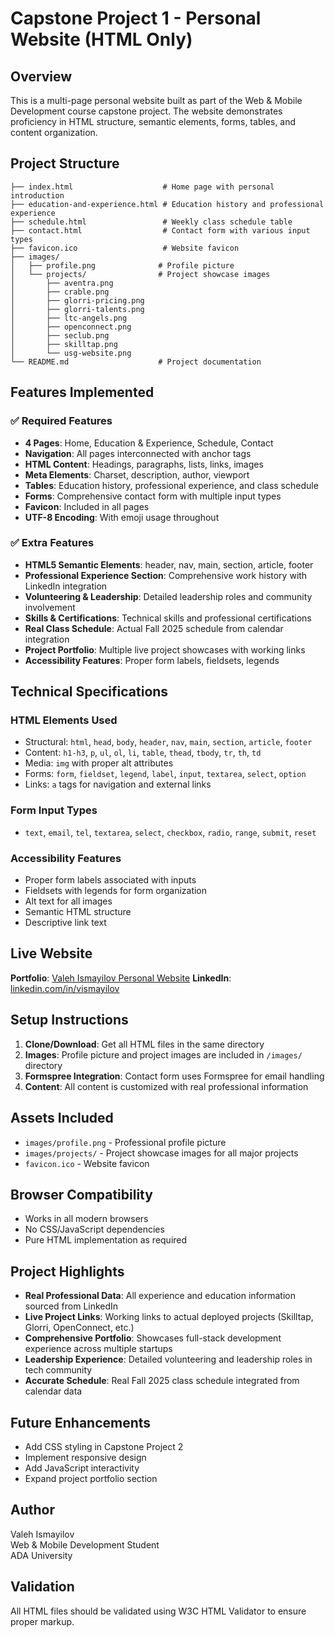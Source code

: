 # Capstone Project 1 - Personal Website (HTML Only)

## Overview

This is a multi-page personal website built as part of the Web & Mobile Development course capstone project. The website demonstrates proficiency in HTML structure, semantic elements, forms, tables, and content organization.

## Project Structure

```
├── index.html                    # Home page with personal introduction
├── education-and-experience.html # Education history and professional experience
├── schedule.html                 # Weekly class schedule table
├── contact.html                  # Contact form with various input types
├── favicon.ico                   # Website favicon
├── images/
│   ├── profile.png              # Profile picture
│   └── projects/                # Project showcase images
│       ├── aventra.png
│       ├── crable.png
│       ├── glorri-pricing.png
│       ├── glorri-talents.png
│       ├── ltc-angels.png
│       ├── openconnect.png
│       ├── seclub.png
│       ├── skilltap.png
│       └── usg-website.png
└── README.md                    # Project documentation
```

## Features Implemented

### ✅ Required Features

- **4 Pages**: Home, Education & Experience, Schedule, Contact
- **Navigation**: All pages interconnected with anchor tags
- **HTML Content**: Headings, paragraphs, lists, links, images
- **Meta Elements**: Charset, description, author, viewport
- **Tables**: Education history, professional experience, and class schedule
- **Forms**: Comprehensive contact form with multiple input types
- **Favicon**: Included in all pages
- **UTF-8 Encoding**: With emoji usage throughout

### ✅ Extra Features

- **HTML5 Semantic Elements**: header, nav, main, section, article, footer
- **Professional Experience Section**: Comprehensive work history with LinkedIn integration
- **Volunteering & Leadership**: Detailed leadership roles and community involvement
- **Skills & Certifications**: Technical skills and professional certifications
- **Real Class Schedule**: Actual Fall 2025 schedule from calendar integration
- **Project Portfolio**: Multiple live project showcases with working links
- **Accessibility Features**: Proper form labels, fieldsets, legends

## Technical Specifications

### HTML Elements Used

- Structural: `html`, `head`, `body`, `header`, `nav`, `main`, `section`, `article`, `footer`
- Content: `h1-h3`, `p`, `ul`, `ol`, `li`, `table`, `thead`, `tbody`, `tr`, `th`, `td`
- Media: `img` with proper alt attributes
- Forms: `form`, `fieldset`, `legend`, `label`, `input`, `textarea`, `select`, `option`
- Links: `a` tags for navigation and external links

### Form Input Types

- `text`, `email`, `tel`, `textarea`, `select`, `checkbox`, `radio`, `range`, `submit`, `reset`

### Accessibility Features

- Proper form labels associated with inputs
- Fieldsets with legends for form organization
- Alt text for all images
- Semantic HTML structure
- Descriptive link text

## Live Website

**Portfolio**: [Valeh Ismayilov Personal Website](https://www.valehismayilov.com)
**LinkedIn**: [linkedin.com/in/vismayilov](https://linkedin.com/in/vismayilov)

## Setup Instructions

1. **Clone/Download**: Get all HTML files in the same directory
2. **Images**: Profile picture and project images are included in `/images/` directory
3. **Formspree Integration**: Contact form uses Formspree for email handling
4. **Content**: All content is customized with real professional information

## Assets Included

- `images/profile.png` - Professional profile picture
- `images/projects/` - Project showcase images for all major projects
- `favicon.ico` - Website favicon

## Browser Compatibility

- Works in all modern browsers
- No CSS/JavaScript dependencies
- Pure HTML implementation as required

## Project Highlights

- **Real Professional Data**: All experience and education information sourced from LinkedIn
- **Live Project Links**: Working links to actual deployed projects (Skilltap, Glorri, OpenConnect, etc.)
- **Comprehensive Portfolio**: Showcases full-stack development experience across multiple startups
- **Leadership Experience**: Detailed volunteering and leadership roles in tech community
- **Accurate Schedule**: Real Fall 2025 class schedule integrated from calendar data

## Future Enhancements

- Add CSS styling in Capstone Project 2
- Implement responsive design
- Add JavaScript interactivity
- Expand project portfolio section

## Author

Valeh Ismayilov  
Web & Mobile Development Student  
ADA University

## Validation

All HTML files should be validated using W3C HTML Validator to ensure proper markup.
